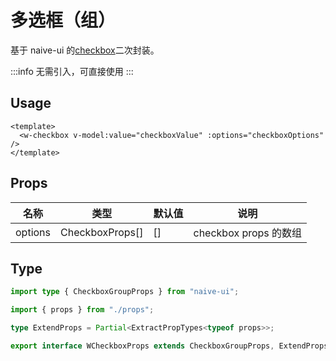 # 多选框（组）

基于 naive-ui 的[checkbox](https://www.naiveui.com/zh-CN/os-theme/components/checkbox)二次封装。

:::info
无需引入，可直接使用
:::

## Usage

```vue
<template>
  <w-checkbox v-model:value="checkboxValue" :options="checkboxOptions" />
</template>
```

## Props

| 名称    | 类型            | 默认值 | 说明                  |
| ------- | --------------- | ------ | --------------------- |
| options | CheckboxProps[] | []     | checkbox props 的数组 |

## Type

```ts
import type { CheckboxGroupProps } from "naive-ui";

import { props } from "./props";

type ExtendProps = Partial<ExtractPropTypes<typeof props>>;

export interface WCheckboxProps extends CheckboxGroupProps, ExtendProps {}
```
